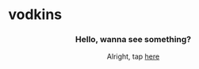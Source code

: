 # vodkins
<!DOCTYPE html>
<html>
<head>
<title>Trolling</title>
<meta charset="utf-8" />
</head>
<body>
<h3 align="center">
Hello, wanna see something?
</h3>
<p align="center">
Alright, tap <a href="https://sun9-18.userapi.com/c849032/v849032316/86036/zP6okeGPLF4.jpg" title="link to advice" target="_blank">here</a>
</p>
</body>
</html>

